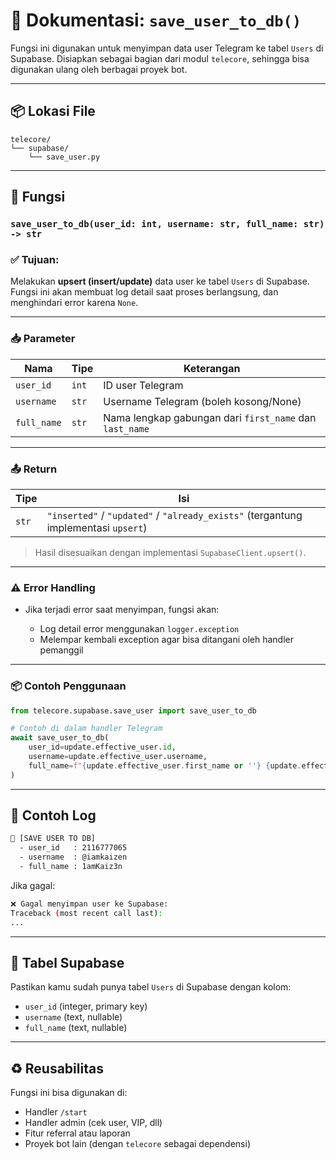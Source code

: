 # 📘 Dokumentasi: `save_user_to_db()`

Fungsi ini digunakan untuk menyimpan data user Telegram ke tabel `Users` di Supabase.
Disiapkan sebagai bagian dari modul `telecore`, sehingga bisa digunakan ulang oleh berbagai proyek bot.

---

## 📦 Lokasi File

```
telecore/
└── supabase/
    └── save_user.py
```

---

## 🔧 Fungsi

### `save_user_to_db(user_id: int, username: str, full_name: str) -> str`

### ✅ Tujuan:

Melakukan **upsert (insert/update)** data user ke tabel `Users` di Supabase.
Fungsi ini akan membuat log detail saat proses berlangsung, dan menghindari error karena `None`.

---

### 📥 Parameter

| Nama        | Tipe  | Keterangan                                              |
| ----------- | ----- | ------------------------------------------------------- |
| `user_id`   | `int` | ID user Telegram                                        |
| `username`  | `str` | Username Telegram (boleh kosong/None)                   |
| `full_name` | `str` | Nama lengkap gabungan dari `first_name` dan `last_name` |

---

### 📤 Return

| Tipe  | Isi                                                                                |
| ----- | ---------------------------------------------------------------------------------- |
| `str` | `"inserted"` / `"updated"` / `"already_exists"` (tergantung implementasi `upsert`) |

> Hasil disesuaikan dengan implementasi `SupabaseClient.upsert()`.

---

### ⚠️ Error Handling

* Jika terjadi error saat menyimpan, fungsi akan:

  * Log detail error menggunakan `logger.exception`
  * Melempar kembali exception agar bisa ditangani oleh handler pemanggil

---

### 📦 Contoh Penggunaan

```python
from telecore.supabase.save_user import save_user_to_db

# Contoh di dalam handler Telegram
await save_user_to_db(
    user_id=update.effective_user.id,
    username=update.effective_user.username,
    full_name=f"{update.effective_user.first_name or ''} {update.effective_user.last_name or ''}".strip()
)
```

---

## 📝 Contoh Log

```bash
📝 [SAVE USER TO DB]
  - user_id   : 2116777065
  - username  : @iamkaizen
  - full_name : 1amKaiz3n
```

Jika gagal:

```bash
❌ Gagal menyimpan user ke Supabase:
Traceback (most recent call last):
...
```

---

## 🔐 Tabel Supabase

Pastikan kamu sudah punya tabel `Users` di Supabase dengan kolom:

* `user_id` (integer, primary key)
* `username` (text, nullable)
* `full_name` (text, nullable)

---

## ♻️ Reusabilitas

Fungsi ini bisa digunakan di:

* Handler `/start`
* Handler admin (cek user, VIP, dll)
* Fitur referral atau laporan
* Proyek bot lain (dengan `telecore` sebagai dependensi)


